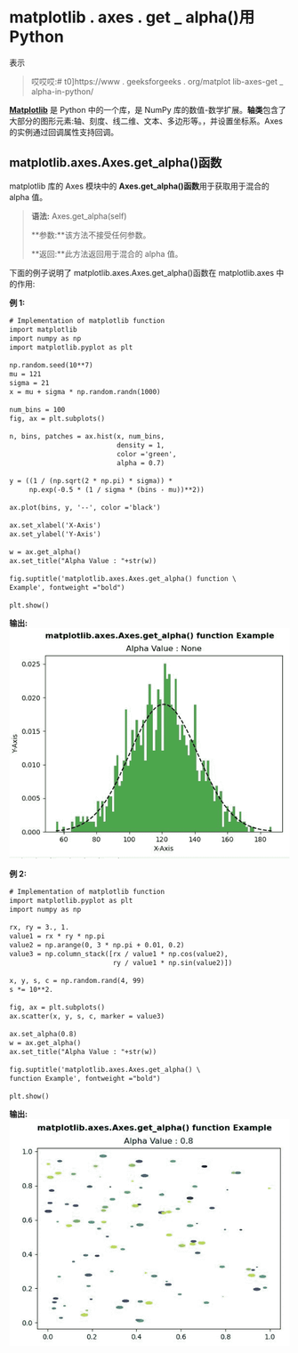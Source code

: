# matplotlib . axes . get _ alpha()用 Python

表示

> 哎哎哎:# t0]https://www . geeksforgeeks . org/matplot lib-axes-get _ alpha-in-python/

**[Matplotlib](https://www.geeksforgeeks.org/python-introduction-matplotlib/)** 是 Python 中的一个库，是 NumPy 库的数值-数学扩展。**轴类**包含了大部分的图形元素:轴、刻度、线二维、文本、多边形等。，并设置坐标系。Axes 的实例通过回调属性支持回调。

## matplotlib.axes.Axes.get_alpha()函数

matplotlib 库的 Axes 模块中的 **Axes.get_alpha()函数**用于获取用于混合的 alpha 值。

> **语法:** Axes.get_alpha(self)
> 
> **参数:**该方法不接受任何参数。
> 
> **返回:**此方法返回用于混合的 alpha 值。

下面的例子说明了 matplotlib.axes.Axes.get_alpha()函数在 matplotlib.axes 中的作用:

**例 1:**

```
# Implementation of matplotlib function
import matplotlib
import numpy as np
import matplotlib.pyplot as plt

np.random.seed(10**7)
mu = 121 
sigma = 21
x = mu + sigma * np.random.randn(1000)

num_bins = 100
fig, ax = plt.subplots()

n, bins, patches = ax.hist(x, num_bins,
                           density = 1,
                           color ='green',
                           alpha = 0.7)

y = ((1 / (np.sqrt(2 * np.pi) * sigma)) *
     np.exp(-0.5 * (1 / sigma * (bins - mu))**2))

ax.plot(bins, y, '--', color ='black')

ax.set_xlabel('X-Axis')
ax.set_ylabel('Y-Axis')

w = ax.get_alpha()
ax.set_title("Alpha Value : "+str(w))

fig.suptitle('matplotlib.axes.Axes.get_alpha() function \
Example', fontweight ="bold") 

plt.show() 
```

**输出:**
![](img/0b5c5180cacab7f552f5b45a64610d16.png)

**例 2:**

```
# Implementation of matplotlib function
import matplotlib.pyplot as plt
import numpy as np

rx, ry = 3., 1.
value1 = rx * ry * np.pi
value2 = np.arange(0, 3 * np.pi + 0.01, 0.2)
value3 = np.column_stack([rx / value1 * np.cos(value2),
                          ry / value1 * np.sin(value2)])

x, y, s, c = np.random.rand(4, 99)
s *= 10**2.

fig, ax = plt.subplots()
ax.scatter(x, y, s, c, marker = value3)

ax.set_alpha(0.8)
w = ax.get_alpha()
ax.set_title("Alpha Value : "+str(w))

fig.suptitle('matplotlib.axes.Axes.get_alpha() \
function Example', fontweight ="bold") 

plt.show() 
```

**输出:**
![](img/be90ce80d3cf47f188e76517cde0c9a8.png)